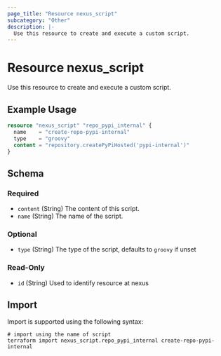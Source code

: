 ```yaml
---
page_title: "Resource nexus_script"
subcategory: "Other"
description: |-
  Use this resource to create and execute a custom script.
---
```

# Resource nexus_script
Use this resource to create and execute a custom script.
## Example Usage
```terraform
resource "nexus_script" "repo_pypi_internal" {
  name    = "create-repo-pypi-internal"
  type    = "groovy"
  content = "repository.createPyPiHosted('pypi-internal')"
}
```
<!-- schema generated by tfplugindocs -->
## Schema

### Required

- `content` (String) The content of this script.
- `name` (String) The name of the script.

### Optional

- `type` (String) The type of the script, defaults to `groovy` if unset

### Read-Only

- `id` (String) Used to identify resource at nexus
## Import
Import is supported using the following syntax:
```shell
# import using the name of script
terraform import nexus_script.repo_pypi_internal create-repo-pypi-internal
```
